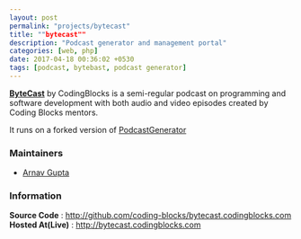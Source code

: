 ```yaml
---
layout: post
permalink: "projects/bytecast"
title: ""bytecast""
description: "Podcast generator and management portal"
categories: [web, php]
date: 2017-04-18 00:36:02 +0530
tags: [podcast, bytebast, podcast generator]
---
```


**[ByteCast](bytecast.codingblocks.com)** by CodingBlocks is a semi-regular
podcast on programming and software development with both audio and
video episodes created by Coding Blocks mentors.

It runs on a forked version of [PodcastGenerator](http://www.podcastgenerator.net/)


### Maintainers

 - [Arnav Gupta](http://github.com/championswimmer)


### Information

**Source Code** : <http://github.com/coding-blocks/bytecast.codingblocks.com>
**Hosted At(Live)** : <http://bytecast.codingblocks.com>
